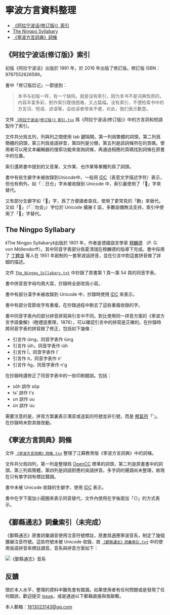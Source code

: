 # 寧波方言資料整理

- [《阿拉宁波话(修订版)》索引](https://github.com/shinzoqchiuq/gninpou-dialect#阿拉宁波话修订版索引)
- [The Ningpo Syllabary](https://github.com/shinzoqchiuq/gninpou-dialect#The-Ningpo-Syllabary)
- [《寧波方言詞典》詞條](https://github.com/shinzoqchiuq/gninpou-dialect#寧波方言詞典詞條)

## 《阿拉宁波话(修订版)》索引

初版《阿拉宁波话》出版於 1991 年，於 2016 年出版了修訂版。修訂版 ISBN：9787552626599。

書中「修订版后记」一節提到：

> 本书与初版一样，有一个缺陷，就是没有索引，因为本书不是词典性质的，内容丰富多彩，制作索引既很困难，又占篇幅。没有索引，不便检索书中的方言词、短语、谚语等，会给读者带来不便，对此，我们表示歉意。

文件 [`《阿拉宁波话(修订版)》索引.tsv`](《阿拉宁波话(修订版)》索引.tsv) 爲《阿拉宁波话(修订版)》中的方言詞和短語製作了索引。

文件共分爲五列，列與列之間使用 tab 鍵隔開。第一列爲繁體的詞頭，第二列爲簡體的詞頭，第三列爲吳語拼音，第四列是分類，第五列是該詞條所在的頁碼。使用者可以用文本編輯器的搜索功能來查詢詞條，再通過相應的頁碼找到詞條在原書中的位置。

索引還將書中提到的又音某、又作某、也作某等單獨列爲了詞頭。

書中有些生僻字未被收錄到Unicode中，一般用 [IDC](https://en.wikipedia.org/wiki/Ideographic_Description_Characters_(Unicode_block))（表意文字描述字符）表示，但也有例外。如「⿰日仓」字未被收錄到 Unicode 中，索引裏使用了「𪰻」字來替代。

又有部分生僻字如「𧟰」字，爲了方便讀者查找，使用了更常見的「覅」來替代。又如「𫧃」（「⿰勿会」）字位於 Unicode 擴展 E 區，多數設備無法支持，索引中使用了「𠊉」字替代。

## The Ningpo Syllabary

《The Ningpo Syllabary》出版於 1901 年，作者是德國語言學家 [穆麟德](https://en.wikipedia.org/wiki/Paul_Georg_von_Möllendorff) （P. G. von Möllendorff）。其中同音字表部分爲夏清瑞在穆麟德的指導下完成。書中採用了 [丁韙良](https://en.wikipedia.org/wiki/William_Alexander_Parsons_Martin) 等人在 1951 年創制的一套寧波話拼音，並在引言中對這套拼音做了詳細的描述。

文件 [`The_Ningpo_Syllabary.txt`](The_Ningpo_Syllabary.txt) 中抄錄了原書第 1 頁～第 54 頁的同音字表。

書中拼音首字母均用大寫，抄錄時全部改爲小寫。

書中有部分漢字未被收錄到 Unicode 中，抄錄時使用 [IDC](https://en.wikipedia.org/wiki/Ideographic_Description_Characters_(Unicode_block)) 來表示。

書中有部分音節收字有重複，在抄錄過程中刪去了這些重複收錄的字。

書中同音字表內的部分拼音拼寫與引言中不同。對比使用同一拼音方案的《寧波方言字語彙解》（睦禮遜惠理，1876），可以確認引言中的拼寫是正確的。在抄錄時將同音字表的拼寫做了修正，包括如下幾條：

- 引言作 üing，同音字表作 iüng
- 引言作 üih，同音字表作 iüh
- 引言作 l̆，同音字表作 lʽ
- 引言作 n̆，同音字表作 nʽ
- 引言作 n̆g，同音字表作 nʽg

在抄錄時還修正了同音字表中的一些印刷錯誤。包括：

- sôh 誤作 sôp
- tsʽ 誤作 tʽs
- un 誤作 uu
- ün 誤作 üu

需要注意的是，拼音方案裏表示濁音或送氣的符號並非引號，而是 [粗氣符](https://en.wikipedia.org/wiki/Rough_breathing)「ʽ」。在抄錄時未對其做改動。

## 《寧波方言詞典》詞條

文件 [`《寧波方言詞典》詞條.tsv`](《寧波方言詞典》詞條.tsv) 整理了江蘇教育版《寧波方言詞典》中的詞條。

文件共分爲四列，第一列是整理爲 [OpenCC](https://opencc.byvoid.com/) 標準的詞頭，第二列是原書書中的詞頭，第三列爲簡體，第四列是詞語對應的吳語拼音。多字詞的聲調尚未整理，故現在只有單字詞有標註聲調。

書中未被 Unicode 收錄的生僻字，使用 [IDC](https://en.wikipedia.org/wiki/Ideographic_Description_Characters_(Unicode_block)) 表示。

書中在字下面加小圓圈來表示同音替代，文件內使用在字後面加「○」的方式表示。

## 《鄞縣通志》詞彙索引（未完成）

《鄞縣通志》原書詞彙讀音使用注音符號標註，原書爲適應寧波音系，制定了幾個擴展注音符號。這些符號未被 Unicode 收錄，故 [`《鄞縣通志》詞彙索引.txt`](《鄞縣通志》詞彙索引.txt) 中的使用吳語拼音來標註讀音。音系與拼音方案如下：

![《鄞縣通志》音系](https://raw.githubusercontent.com/shinzoqchiuq/gninpou-dialect/master/《鄞縣通志》音系.png)

## 反饋

限於本人水平，整理的資料中難免會有錯漏。如果使用者有任何問題或是發現了任何錯誤，歡迎提交 [issue](https://github.com/shinzoqchiuq/gninpou-dialect/issues)，或是通過以下郵箱直接與我聯繫。

本人郵箱：1613023143@qq.com
